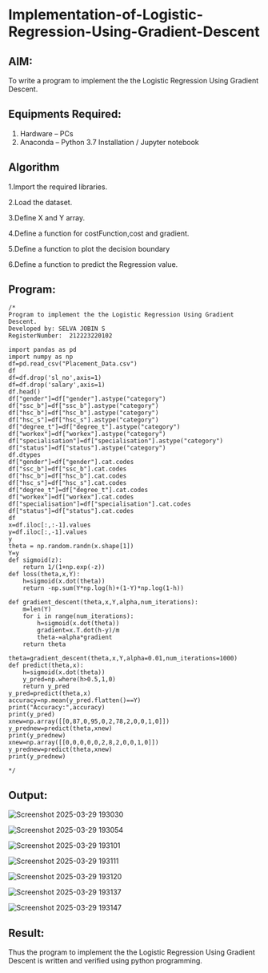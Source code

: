 # Implementation-of-Logistic-Regression-Using-Gradient-Descent

## AIM:
To write a program to implement the the Logistic Regression Using Gradient Descent.

## Equipments Required:
1. Hardware – PCs
2. Anaconda – Python 3.7 Installation / Jupyter notebook

## Algorithm
1.Import the required libraries.

2.Load the dataset.


3.Define X and Y array.


4.Define a function for costFunction,cost and gradient.


5.Define a function to plot the decision boundary



6.Define a function to predict the Regression value.



## Program:
```
/*
Program to implement the the Logistic Regression Using Gradient Descent.
Developed by: SELVA JOBIN S
RegisterNumber:  212223220102

import pandas as pd
import numpy as np
df=pd.read_csv("Placement_Data.csv")
df
df=df.drop('sl_no',axis=1)
df=df.drop('salary',axis=1)
df.head()
df["gender"]=df["gender"].astype("category")
df["ssc_b"]=df["ssc_b"].astype("category")
df["hsc_b"]=df["hsc_b"].astype("category")
df["hsc_s"]=df["hsc_s"].astype("category")
df["degree_t"]=df["degree_t"].astype("category")
df["workex"]=df["workex"].astype("category")
df["specialisation"]=df["specialisation"].astype("category")
df["status"]=df["status"].astype("category")
df.dtypes
df["gender"]=df["gender"].cat.codes
df["ssc_b"]=df["ssc_b"].cat.codes
df["hsc_b"]=df["hsc_b"].cat.codes
df["hsc_s"]=df["hsc_s"].cat.codes
df["degree_t"]=df["degree_t"].cat.codes
df["workex"]=df["workex"].cat.codes
df["specialisation"]=df["specialisation"].cat.codes
df["status"]=df["status"].cat.codes
df
x=df.iloc[:,:-1].values
y=df.iloc[:,-1].values
y
theta = np.random.randn(x.shape[1])
Y=y
def sigmoid(z):
    return 1/(1+np.exp(-z))
def loss(theta,x,Y):
    h=sigmoid(x.dot(theta))
    return -np.sum(Y*np.log(h)+(1-Y)*np.log(1-h))

def gradient_descent(theta,x,Y,alpha,num_iterations):
    m=len(Y)
    for i in range(num_iterations):
        h=sigmoid(x.dot(theta))
        gradient=x.T.dot(h-y)/m
        theta-=alpha*gradient
    return theta

theta=gradient_descent(theta,x,Y,alpha=0.01,num_iterations=1000)
def predict(theta,x):
    h=sigmoid(x.dot(theta))
    y_pred=np.where(h>0.5,1,0)
    return y_pred
y_pred=predict(theta,x)
accuracy=np.mean(y_pred.flatten()==Y)
print("Accuracy:",accuracy)
print(y_pred)
xnew=np.array([[0,87,0,95,0,2,78,2,0,0,1,0]])
y_prednew=predict(theta,xnew)
print(y_prednew)
xnew=np.array([[0,0,0,0,0,2,8,2,0,0,1,0]])
y_prednew=predict(theta,xnew)
print(y_prednew)

*/
```

## Output:
![Screenshot 2025-03-29 193030](https://github.com/user-attachments/assets/61f94020-9869-4573-ba95-f878ac98ec0b)


![Screenshot 2025-03-29 193054](https://github.com/user-attachments/assets/14e4ce38-2ce3-4e76-9cea-d6083ab46193)


![Screenshot 2025-03-29 193101](https://github.com/user-attachments/assets/6219bc7b-a0e6-46f2-a825-8b9bdb67734c)


![Screenshot 2025-03-29 193111](https://github.com/user-attachments/assets/2c435072-1df7-4413-a77d-f083827f05cf)


![Screenshot 2025-03-29 193120](https://github.com/user-attachments/assets/91adca36-a374-4815-8c6d-11f5a0a8deaa)


![Screenshot 2025-03-29 193137](https://github.com/user-attachments/assets/2a09ca59-1b63-4c98-98a2-da3a9d8d6446)


![Screenshot 2025-03-29 193147](https://github.com/user-attachments/assets/97d7fe98-b190-4086-8f78-dc3fb256d134)










## Result:
Thus the program to implement the the Logistic Regression Using Gradient Descent is written and verified using python programming.

